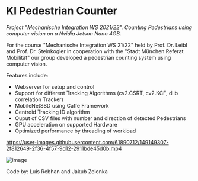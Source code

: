 # KI Pedestrian Counter
*Project "Mechanische Integration WS 2021/22". Counting Pedestrians using computer vision on a Nvidia Jetson Nano 4GB.*

For the course "Mechanische Integration WS 21/22" held by Prof. Dr. Leibl and Prof. Dr. Steinkogler in cooperation with the "Stadt München Referat Mobilität" our group developed a pedestrian counting system using computer vision.

Features include:
 - Webserver for setup and control
 - Support for different Tracking Algorithms (cv2.CSRT, cv2.KCF, dlib correlation Tracker)
 - MobileNetSSD using Caffe Framework
 - Centroid Tracking ID algorithm
 - Ouput of CSV files with number and direction of detected Pedestrians
 - GPU acceleration on supported Hardware
 - Optimized performance by threading of workload




https://user-images.githubusercontent.com/61890712/149149307-2f812649-2f36-4f57-9d12-2911bde45d0b.mp4

![image](https://user-images.githubusercontent.com/61890712/149149778-f7e553af-9cb6-47ee-b6c0-9526b6e84067.png)


Code by:
Luis Rebhan and Jakub Zelonka
